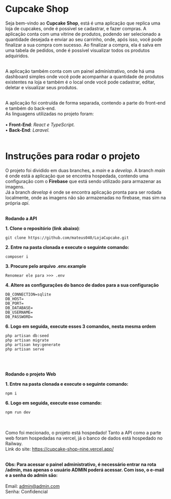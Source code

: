 # Cupcake Shop

Seja bem-vindo ao **Cupcake Shop**, está é uma aplicação que replica uma loja de cupcakes, onde é possivel se cadastrar, e fazer compras. A aplicação conta com uma vitrine de produtos, podendo ser selecionado a quantidade desejada e enviar ao seu carrinho, onde, após isso, você pode finalizar a sua compra com sucesso. Ao finalizar a compra, ela é salva em uma tabela de pedidos, onde é possível visualizar todos os produtos adquiridos. <br /> <br/>

A aplicação também conta com um painel administrativo, onde há uma dashboard simples onde você pode acompanhar a quantidade de produtos existentes na loja e também é o local onde você pode cadastrar, editar, deletar e visualizar seus produtos. <br /> <br />

A aplicação foi contruída de forma separada, contendo a parte do front-end e também do back-end. <br />
As linguagens utilizadas no projeto foram: <br /> <br />
• **Front-End**: *React e TypeScript.* <br />
• **Back-End**: *Laravel.* <br /> <br />

# Instruções para rodar o projeto
O projeto foi dividido em duas branches, a _main_ e a _develop_. A branch _main_ é onde está a aplicação que se encontra hospedada, contendo uma configuração com o **Firebase** que está sendo utilizado para armazenar as imagens. <br />
Já a branch _develop_ é onde se encontra aplicação pronta para ser rodada localmente, onde as imagens não são armazenadas no firebase, mas sim na própria _api_. <br /> <br />

**Rodando a API** <br />

**1. Clone o repositório (link abaixo)**:
```
git clone https://github.com/mateus040/LojaCupcake.git
```

**2. Entre na pasta clonada e execute o seguinte comando:**
```
composer i
```

**3. Procure pelo arquivo .env.example**
```
Renomear ele para >>> .env
```

**4. Altere as configurações do banco de dados para a sua configuração**
```
DB_CONNECTION=sqlite
DB_HOST=
DB_PORT=
DB_DATABASE=
DB_USERNAME=
DB_PASSWORD=
```

**6. Logo em seguida, execute esses 3 comandos, nesta mesma ordem**
```
php artisan db:seed
php artisan migrate
php artisan key:generate
php artisan serve
```
<br /> <br />

**Rodando o projeto Web** <br />

**1. Entre na pasta clonada e execute o seguinte comando:**
```
npm i
```

**6. Logo em seguida, execute esse comando:**
```
npm run dev
```
<br /> <br />
Como foi mecionado, o projeto está hospedado! Tanto a API como a parte web foram hospedadas na vercel, já o banco de dados está hospedado no Railway. <br />
Link do site: https://cupcake-shop-nine.vercel.app/ <br /> <br />

**Obs: Para acessar o painel administrativo, é necessário entrar na rota /admin, mas apenas o usuário ADMIN poderá acessar. Com isso, o e-mail e a senha do admin são:** <br /> <br />
Email: admin@admin.com <br />
Senha: Confidencial
